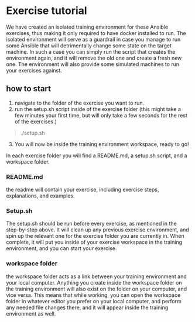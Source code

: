 # Exercise tutorial

We have created an isolated training environment for these Ansible exercises, thus making it only required to have docker installed to run. The isolated environment will serve as a guardrail in case you manage to run some Ansible that will detrimentally change some state on the target machine. In such a case you can simply run the script that creates the environment again, and it will remove the old one and create a fresh new one. The environment will also provide some simulated machines to run your exercises against. 

## how to start

1. navigate to the folder of the exercise you want to run.
2. run the setup.sh script inside of the exercise folder (this might take a few minutes your first time, but will only take a few seconds for the rest of the exercises.) 
>./setup.sh
3. You will now be inside the training environment workspace, ready to go!


In each exercise folder you will find a README.md, a setup.sh script, and a workspace folder.

### README.md

the readme will contain your exercise, including exercise steps, explanations, and examples.

### Setup.sh

The setup.sh should be run before every exercise, as mentioned in the step-by-step above. It will clean up any previous exercise environment, and spin up the relevant one for the exercise folder you are currently in. When complete, it will put you inside of your exercise workspace in the training environment, and you can start your exercise.

### workspace folder

the workspace folder acts as a link between your training environment and your local computer. Anything you create inside the workspace folder on the training environment will also exist on the folder on your computer, and vice versa. This means that while working, you can open the workspace folder in whatever editor you prefer on your local computer, and perform any needed file changes there, and it will appear inside the training environment as well.
